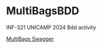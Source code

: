 # MultiBagsBDD
INF-321 UNICAMP 2024 Bdd activity


[MultiBags Swagger](http://multibags.1dt.com.br/swagger-ui.html#/product-review-api)